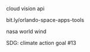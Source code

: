 cloud vision api

bit.ly/orlando-space-apps-tools


nasa world wind 


SDG: climate action goal #13 
